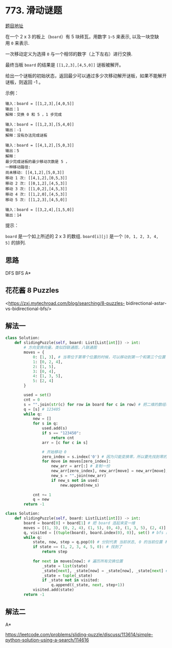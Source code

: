 # 773. 滑动谜题

[题目地址](https://leetcode-cn.com/problems/sliding-puzzle)

在一个 2 x 3 的板上（`board`）有 5 块砖瓦，用数字 `1~5` 来表示, 以及一块空缺用 `0` 来表示.

一次移动定义为选择 `0` 与一个相邻的数字（上下左右）进行交换.

最终当板 `board` 的结果是 `[[1,2,3],[4,5,0]]` 谜板被解开。

给出一个谜板的初始状态，返回最少可以通过多少次移动解开谜板，如果不能解开谜板，则返回 -1 。

示例：

```
输入：board = [[1,2,3],[4,0,5]]
输出：1
解释：交换 0 和 5 ，1 步完成
```

```
输入：board = [[1,2,3],[5,4,0]]
输出：-1
解释：没有办法完成谜板
```

```
输入：board = [[4,1,2],[5,0,3]]
输出：5
解释：
最少完成谜板的最少移动次数是 5 ，
一种移动路径:
尚未移动: [[4,1,2],[5,0,3]]
移动 1 次: [[4,1,2],[0,5,3]]
移动 2 次: [[0,1,2],[4,5,3]]
移动 3 次: [[1,0,2],[4,5,3]]
移动 4 次: [[1,2,0],[4,5,3]]
移动 5 次: [[1,2,3],[4,5,0]]
```

```
输入：board = [[3,2,4],[1,5,0]]
输出：14
```

提示：

`board` 是一个如上所述的 2 x 3 的数组.
`board[i][j]` 是一个 `[0, 1, 2, 3, 4, 5]` 的排列.


## 思路

DFS
BFS
A*

## 花花酱 8 Puzzles

<https://zxi.mytechroad.com/blog/searching/8-puzzles- bidirectional-astar-vs-bidirectional-bfs/>


## 解法一

```python
class Solution:
    def slidingPuzzle(self, board: List[List[int]]) -> int:
        # 方向变换向量。类似四联通图，八联通图
        moves = {
            0: [1, 3], # 当零位于第零个位置的时候，可以移动到第一个和第三个位置
            1: [0, 2, 4],
            2: [1, 5],
            3: [0, 4],
            4: [1, 3, 5],
            5: [2, 4]
        }

        used = set()
        cnt = 0
        s = "".join(str(c) for row in board for c in row) # 把二维的数组转成一维的字符串
        q = [s] # 123405
        while q:
            new = []
            for s in q:
                used.add(s)
                if s == "123450":
                    return cnt
                arr = [c for c in s]

                # 开始移动 0
                zero_index = s.index('0') # 因为只能变换零，所以要先找到零的位置
                for move in moves[zero_index]:
                    new_arr = arr[:] # 复制一份
                    new_arr[zero_index], new_arr[move] = new_arr[move], new_arr[zero_index] # 将 move index 和 zero_index 交换
                    new_s = "".join(new_arr)
                    if new_s not in used:
                        new.append(new_s)
            
            cnt += 1
            q = new
        return -1
```


```python
class Solution:
    def slidingPuzzle(self, board: List[List[int]]) -> int:
        board = board[0] + board[1] # 把 board 连起来变一维
        moves = [(1, 3), (0, 2, 4), (1, 5), (0, 4), (1, 3, 5), (2, 4)] # 每个位置的 0 可以交换的位置, 第 0 个位置可以和 1, 3 交换
        q, visited = [(tuple(board), board.index(0), 0)], set() # bfs 队列和已访问状态记录, q (board, 0 的位置, 挪的步数)
        while q:
            state, now, step = q.pop(0) # 分别代表 当前状态, 0 的当前位置 和 当前步数
            if state == (1, 2, 3, 4, 5, 0): # 找到了
                return step
            
            for next in moves[now]: # 遍历所有交换位置
                _state = list(state)
                _state[next], _state[now] = _state[now], _state[next] # 交换位置
                _state = tuple(_state)
                if _state not in visited:
                    q.append((_state, next, step+1))
            visited.add(state)
        return -1

```


## 解法二

A*

<https://leetcode.com/problems/sliding-puzzle/discuss/113614/simple-python-solution-using-a-search/114616>